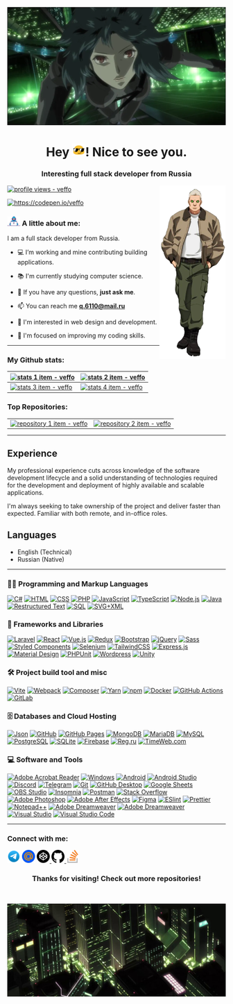 <a href="#">
    <img src="assets/images/banner.webp" alt="banner" />
</a>

<h1 align="center">
    Hey <a href="#"><img width="30" src="assets/icons/blob-sunglasses.gif" alt="blob sunglasses" /></a>! Nice to see you.
</h1>

<h3 align="center">
    Interesting full stack developer from Russia
</h3>

<a href="#">
    <img align="right" height="400" src="assets/images/sidebar.png" alt="sidebar" />
</a>

<p>
    <a href="#">
        <img src="https://komarev.com/ghpvc/?username=veffo&label=Profile%20views&color=0e75b6&style=flat" alt="profile views - veffo" />
    </a>
</p>

<p>
    <a href="https://codepen.io/veffo" target="_blank">
        <picture>
            <source
                srcset="https://img.shields.io/badge/CodePen-@veffo-6f6f6f?logo=codepen&logoColor=white&style=for-the-badge"
                media="(prefers-color-scheme: dark)"
                alt="https://codepen.io/veffo"
            />
            <source
                srcset="https://img.shields.io/badge/CodePen-@veffo-8f8f8f?logo=codepen&logoColor=white&style=for-the-badge"
                media="(prefers-color-scheme: light), (prefers-color-scheme: no-preference)"
                alt="https://codepen.io/veffo"
            />
            <img src="https://img.shields.io/badge/CodePen-@veffo-8f8f8f?logo=codepen&logoColor=white&style=for-the-badge" alt="https://codepen.io/veffo" />
        </picture>
    </a>
</p>

### <a href="#"><img width="30" src="assets/images/dev.gif" alt="developer" /></a> A little about me:

I am a full stack developer from Russia.

- 💻 I’m working and mine contributing building applications.

- 📚 I'm currently studying computer science.

- 💬 If you have any questions, **just ask me**.

- 📫 You can reach me **q.6110@mail.ru**

- 🌵 I'm interested in web design and development.

- 🎯 I'm focused on improving my coding skills.

---

### My Github stats:

<table>
    <thead>
        <tr>
            <th>
                <a href="#">
                    <picture>
                        <source
                            srcset="https://github-profile-summary-cards.vercel.app/api/cards/profile-details?username=veffo&theme=github_dark&hide_border=true"
                            media="(prefers-color-scheme: dark)"
                            alt="stats 1 item - veffo"
                        />
                        <source
                            srcset="https://github-profile-summary-cards.vercel.app/api/cards/profile-details?username=veffo&theme=github&hide_border=true"
                            media="(prefers-color-scheme: light), (prefers-color-scheme: no-preference)"
                            alt="stats 1 item - veffo"
                        />
                        <img src="https://github-profile-summary-cards.vercel.app/api/cards/profile-details?username=veffo&theme=github&hide_border=true" alt="stats 1 item - veffo" />
                    </picture>
                </a>
            </th>
            <th>
                <a href="#">
                    <picture>
                        <source
                            srcset="http://github-profile-summary-cards.vercel.app/api/cards/repos-per-language?username=veffo&theme=github_dark&hide_border=true"
                            media="(prefers-color-scheme: dark)"
                            alt="stats 2 item - veffo"
                        />
                        <source
                            srcset="http://github-profile-summary-cards.vercel.app/api/cards/repos-per-language?username=veffo&theme=github&hide_border=true"
                            media="(prefers-color-scheme: light), (prefers-color-scheme: no-preference)"
                            alt="stats 2 item - veffo"
                        />
                        <img src="http://github-profile-summary-cards.vercel.app/api/cards/repos-per-language?username=veffo&theme=github&hide_border=true" alt="stats 2 item - veffo" />
                    </picture>
                </a>
            </th>
        </tr>
    </thead>
    <tbody>
        <tr>
            <td>
                <a href="#">
                    <picture>
                        <source
                            srcset="https://github-readme-stats.vercel.app/api?username=veffo&bg_color=0D1117&title_color=0366DE&text_color=77909C&icon_color=77909C&show_icons=true&locale=en&count_private=true&include_all_commits=true&hide_border=true"
                            media="(prefers-color-scheme: dark)"
                            alt="stats 3 item - veffo"
                        />
                        <source
                            srcset="https://github-readme-stats.vercel.app/api?username=veffo&bg_color=ffffff&title_color=0366DE&text_color=586069&icon_color=586069&show_icons=true&locale=en&count_private=true&include_all_commits=true&hide_border=true"
                            media="(prefers-color-scheme: light), (prefers-color-scheme: no-preference)"
                            alt="stats 3 item - veffo"
                        />
                        <img src="https://github-readme-stats.vercel.app/api?username=veffo&bg_color=ffffff&title_color=0366DE&text_color=586069&icon_color=586069&show_icons=true&locale=en&count_private=true&include_all_commits=true&hide_border=true" alt="stats 3 item - veffo" />
                    </picture>
                </a>
            </td>
            <td>
                <a href="#">
                    <picture>
                        <source
                            srcset="https://github-readme-stats.vercel.app/api/top-langs?username=veffo&bg_color=0D1117&title_color=0366DE&show_icons=true&locale=en&layout=compact&langs_count=6&hide_border=true"
                            media="(prefers-color-scheme: dark)"
                            alt="stats 4 item - veffo"
                        />
                        <source
                            srcset="https://github-readme-stats.vercel.app/api/top-langs?username=veffo&bg_color=ffffff&title_color=0366DE&show_icons=true&locale=en&layout=compact&langs_count=6&hide_border=true"
                            media="(prefers-color-scheme: light), (prefers-color-scheme: no-preference)"
                            alt="stats 4 item - veffo"
                        />
                        <img src="https://github-readme-stats.vercel.app/api/top-langs?username=veffo&bg_color=ffffff&title_color=0366DE&show_icons=true&locale=en&layout=compact&langs_count=6&hide_border=true" alt="stats 4 item - veffo" />
                    </picture>
                </a>
            </td>
        </tr>
    </tbody>
</table>

### Top Repositories:

<table>
    <tbody>
        <tr>
            <td>
                <a href="https://github.com/veffo/veffo" target="_blank">
                    <picture>
                        <source
                            srcset="https://github-readme-stats.vercel.app/api/pin/?username=veffo&repo=veffo&bg_color=0D1117&title_color=0366DE&text_color=77909C&icon_color=77909C&locale=en&hide_border=true"
                            media="(prefers-color-scheme: dark)"
                            alt="repository 1 item - veffo"
                        />
                        <source
                            srcset="https://github-readme-stats.vercel.app/api/pin/?username=veffo&repo=veffo&bg_color=ffffff&title_color=0366DE&text_color=586069&icon_color=586069&locale=en&hide_border=true"
                            media="(prefers-color-scheme: light), (prefers-color-scheme: no-preference)"
                            alt="repository 1 item - veffo"
                        />
                        <img src="https://github-readme-stats.vercel.app/api/pin/?username=veffo&repo=veffo&bg_color=ffffff&title_color=0366DE&text_color=586069&icon_color=586069&locale=en&hide_border=true" alt="repository 1 item - veffo" />
                    </picture>
                </a>
            </td>
            <td>
                <a href="https://github.com/veffo/Unity-2D-Associative-Array-Limit" target="_blank">
                    <picture>
                        <source
                            srcset="https://github-readme-stats.vercel.app/api/pin/?username=veffo&repo=Unity-2D-Associative-Array-Limit&bg_color=0D1117&title_color=0366DE&text_color=77909C&icon_color=77909C&locale=en&hide_border=true"
                            media="(prefers-color-scheme: dark)"
                            alt="repository 2 item - veffo"
                        />
                        <source
                            srcset="https://github-readme-stats.vercel.app/api/pin/?username=veffo&repo=Unity-2D-Associative-Array-Limit&bg_color=ffffff&title_color=0366DE&text_color=586069&icon_color=586069&locale=en&hide_border=true"
                            media="(prefers-color-scheme: light), (prefers-color-scheme: no-preference)"
                            alt="repository 2 item - veffo"
                        />
                        <img src="https://github-readme-stats.vercel.app/api/pin/?username=veffo&repo=Unity-2D-Associative-Array-Limit&bg_color=ffffff&title_color=0366DE&text_color=586069&icon_color=586069&locale=en&hide_border=true" alt="repository 2 item - veffo" />
                    </picture>
                </a>
            </td>
        </tr>
    </tbody>
</table>

---

## Experience

My professional experience cuts across knowledge of the software development lifecycle and a solid understanding of technologies required for the development and deployment of highly available and scalable applications.

I'm always seeking to take ownership of the project and deliver faster than expected. Familiar with both remote, and in-office roles.

## Languages
- English (Technical)
- Russian (Native)

---

### :woman_technologist: Programming and Markup Languages

<p>
    <a href="#"><img alt="C#" src="https://custom-icon-badges.demolab.com/badge/C%23-68217a.svg?logo=cs2&logoColor=ffffff" /></a>
    <a href="#"><img alt="HTML" src="https://img.shields.io/badge/HTML-e34f26.svg?logo=html5&logoColor=ffffff" /></a>
    <a href="#"><img alt="CSS" src="https://img.shields.io/badge/CSS-1572b6.svg?logo=css3&logoColor=ffffff" /></a>
    <a href="#"><img alt="PHP" src="https://img.shields.io/badge/PHP-777bb4.svg?logo=php&logoColor=ffffff" /></a>
    <a href="#"><img alt="JavaScript" src="https://img.shields.io/badge/JavaScript-f7df1e.svg?logo=javascript&logoColor=000000" /></a>
    <a href="#"><img alt="TypeScript" src="https://img.shields.io/badge/TypeScript-007acc.svg?logo=typescript&logoColor=ffffff" /></a>
    <a href="#"><img alt="Node.js" src="https://img.shields.io/badge/Node.js-43853d.svg?logo=node.js&logoColor=ffffff" /></a>
    <a href="#"><img alt="Java" src="https://custom-icon-badges.demolab.com/badge/Java-007396.svg?logo=java&logoColor=ffffff" /></a>
    <a href="#"><img alt="Restructured Text" src="https://img.shields.io/badge/Restructured Text-3a4148.svg?logo=readthedocs&logoColor=ffffff" /></a>
    <a href="#"><img alt="SQL" src="https://custom-icon-badges.demolab.com/badge/SQL-025e8c.svg?logo=database&logoColor=ffffff" /></a>
    <a href="#"><img alt="SVG+XML" src="https://img.shields.io/badge/SVG%2BXML-e0982c.svg?logo=svg&logoColor=ffffff" /></a>
</p>

### 🧰 Frameworks and Libraries

<p>
    <a href="#"><img alt="Laravel" src="https://img.shields.io/badge/-Laravel-f23529.svg?logo=Laravel&logoColor=ffffff" /></a>
    <a href="#"><img alt="React" src="https://img.shields.io/badge/-React-45b8d8.svg?logo=react&logoColor=ffffff" /></a>
    <a href="#"><img alt="Vue.js" src="https://img.shields.io/badge/Vue.js-4fc08d.svg?logo=vuedotjs&logoColor=ffffff" /></a>
    <a href="#"><img alt="Redux" src="https://img.shields.io/badge/-Redux-764abc.svg?logo=redux&logoColor=ffffff" /></a>
    <a href="#"><img alt="Bootstrap" src="https://img.shields.io/badge/Bootstrap-7952b3.svg?logo=bootstrap&logoColor=ffffff" /></a>
    <a href="#"><img alt="jQuery" src="https://img.shields.io/badge/jQuery-0769ad.svg?logo=jquery&logoColor=ffffff" /></a>
    <a href="#"><img alt="Sass" src="https://img.shields.io/badge/-Sass-cc6699.svg?logo=sass&logoColor=ffffff" /></a>
    <a href="#"><img alt="Styled Components" src="https://img.shields.io/badge/-Styled_Components-db7092.svg?logo=styled-components&logoColor=ffffff" /></a>
    <a href="#"><img alt="Selenium" src="https://img.shields.io/static/v1?label=&message=Selenium&color=43b02a.svg&logo=selenium&logoColor=ffffff" /></a>
    <a href="#"><img alt="TailwindCSS" src="https://img.shields.io/badge/-Tailwind%20CSS-37a59f.svg?logo=tailwind-css&logoColor=ffffff" /></a>
    <a href="#"><img alt="Express.js" src="https://img.shields.io/badge/Express.js-404d59.svg?logo=express&logoColor=ffffff" /></a>
    <a href="#"><img alt="Material Design" src="https://img.shields.io/badge/Material%20Design-0081cb.svg?logo=material-design&logoColor=ffffff" /></a>
    <a href="#"><img alt="PHPUnit" src="https://custom-icon-badges.demolab.com/badge/PHPUnit-366488.svg?logo=test-tube&logoColor=ffffff" /></a>
    <a href="#"><img alt="Wordpress" src="https://img.shields.io/badge/Wordpress-444444.svg?logo=wordpress&logoColor=ffffff" /></a>
    <a href="#"><img alt="Unity" src="https://img.shields.io/badge/Unity-070707.svg?logo=unity&logoColor=ffffff" /></a>
</p>

### 🛠️ Project build tool and misc

<p>
    <a href="#"><img alt="Vite" src="https://img.shields.io/badge/-Vite-5f66eb.svg?logo=vite&logoColor=ffffff" /></a>
    <a href="#"><img alt="Webpack" src="https://img.shields.io/badge/-Webpack-2b3a42.svg?logo=webpack&logoColor=ffffff" /></a>
    <a href="#"><img alt="Composer" src="https://img.shields.io/badge/Composer-885630.svg?logo=composer&logoColor=ffffff" /></a>
    <a href="#"><img alt="Yarn" src="https://img.shields.io/badge/Yarn-2c8ebb.svg?logo=yarn&logoColor=ffffff" /></a>
    <a href="#"><img alt="npm" src="https://img.shields.io/badge/-NPM-cb3837.svg?logo=npm&logoColor=ffffff" /></a>
    <a href="#"><img alt="Docker" src="https://img.shields.io/badge/-Docker-46a2f1.svg?logo=docker&logoColor=ffffff" /></a>
    <a href="#"><img alt="GitHub Actions" src="https://img.shields.io/badge/-Github_Actions-2088ff.svg?logo=github-actions&logoColor=ffffff" /></a>
    <a href="#"><img alt="GitLab" src="https://img.shields.io/badge/-GitLab-fca121.svg?logo=gitlab" /></a>
</p>

### 🗄️ Databases and Cloud Hosting

<p>
    <a href="#"><img alt="Json" src="https://img.shields.io/badge/json-5e5c5c.svg?logo=json&logoColor=ffffff" /></a>
    <a href="#"><img alt="GitHub" src="https://img.shields.io/badge/-GitHub-181717.svg?logo=github" /></a>
    <a href="#"><img alt="GitHub Pages" src="https://img.shields.io/badge/GitHub%20Pages-327fc7.svg?logo=github&logoColor=ffffff" /></a>
    <a href="#"><img alt="MongoDB" src ="https://img.shields.io/badge/MongoDB-4ea94b.svg?logo=mongodb&logoColor=ffffff" /></a>
    <a href="#"><img alt="MariaDB" src ="https://img.shields.io/badge/MariaDB-003545.svg?logo=mariadb&logoColor=ffffff" /></a>
    <a href="#"><img alt="MySQL" src="https://img.shields.io/badge/MySQL-4479a1.svg?logo=mysql&logoColor=ffffff" /></a>
    <a href="#"><img alt="PostgreSQL" src ="https://img.shields.io/badge/PostgreSQL-316192.svg?logo=postgresql&logoColor=ffffff" /></a>
    <a href="#"><img alt="SQLite" src ="https://img.shields.io/badge/SQLite-07405e.svg?logo=sqlite&logoColor=ffffff" /></a>
    <a href="#"><img alt="Firebase" src ="https://img.shields.io/badge/Firebase-039be5.svg?logo=Firebase&logoColor=ffffff" /></a>
    <a href="#"><img alt="Reg.ru" src="https://custom-icon-badges.demolab.com/badge/Reg.ru-0668c0.svg?logo=google-cloud&logoColor=ffffff" /></a>
    <a href="#"><img alt="TimeWeb.com" src="https://custom-icon-badges.demolab.com/badge/TimeWeb.com-4e749e.svg?logo=google-cloud&logoColor=ffffff" /></a>
</p>

### 💻 Software and Tools

<p>
    <a href="#"><img alt="Adobe Acrobat Reader" src="https://custom-icon-badges.demolab.com/badge/Adobe%20Acrobat%20Reader-ff0000.svg?logo=adobe-acrobat-reader&logoColor=ffffff" /></a>
    <a href="#"><img alt="Windows" src="https://custom-icon-badges.demolab.com/badge/Windows-0078d6.svg?logo=windows11&logoColor=ffffff" /></a>
    <a href="#"><img alt="Android" src="https://img.shields.io/badge/Android-3ddc84.svg?logo=android&logoColor=ffffff" /></a>
    <a href="#"><img alt="Android Studio" src="https://img.shields.io/badge/Android%20Studio-008678.svg?logo=android-studio&logoColor=ffffff" /></a>
    <a href="#"><img alt="Discord" src="https://img.shields.io/badge/-Discord-5865f2.svg?logo=discord&logoColor=ffffff" /></a>
    <a href="#"><img alt="Telegram" src="https://img.shields.io/badge/Telegram-2ca5e0.svg?logo=telegram&logoColor=ffffff" /></a>
    <a href="#"><img alt="Git" src="https://img.shields.io/badge/Git-f05033.svg?logo=git&logoColor=ffffff" /></a>
    <a href="#"><img alt="GitHub Desktop" src="https://img.shields.io/badge/GitHub%20Desktop-8034a9.svg?logo=github&logoColor=ffffff" /></a>
    <a href="#"><img alt="Google Sheets" src="https://img.shields.io/badge/Google%20Sheets-34a853.svg?logo=google%20sheets&logoColor=ffffff" /></a>
    <a href="#"><img alt="OBS Studio" src="https://img.shields.io/badge/-OBS%20Studio-302e31.svg?logo=obs-studio&logoColor=ffffff" /></a>
    <a href="#"><img alt="Insomnia" src="https://img.shields.io/badge/-Insomnia-5849be.svg?logo=insomnia&logoColor=ffffff" /></a>
    <a href="#"><img alt="Postman" src="https://img.shields.io/badge/Postman-ff6c37.svg?logo=postman&logoColor=ffffff" /></a>
    <a href="#"><img alt="Stack Overflow" src="https://img.shields.io/badge/-Stack%20Overflow-fe7a16.svg?logo=stack-overflow&logoColor=ffffff" /></a>
    <a href="#"><img alt="Adobe Photoshop" src="https://custom-icon-badges.demolab.com/badge/Adobe%20Photoshop-2ea3f7.svg?logo=adobe-photoshop&logoColor=ffffff" /></a>
    <a href="#"><img alt="Adobe After Effects" src="https://custom-icon-badges.demolab.com/badge/Adobe%20After%20Effects-cb8cf7.svg?logo=adobe-after-effects&logoColor=ffffff" /></a>
    <a href="#"><img alt="Figma" src="https://img.shields.io/badge/Figma-f24e1e.svg?logo=figma&logoColor=ffffff" /></a>
    <a href="#"><img alt="ESlint" src="https://img.shields.io/badge/-ESLint-513abd.svg?logo=eslint" /></a>
    <a href="#"><img alt="Prettier" src="https://img.shields.io/badge/-Prettier-eeb647.svg?logo=prettier&logoColor=ffffff" /></a>
    <a href="#"><img alt="Notepad++" src="https://img.shields.io/badge/Notepad++-90e59a.svg?logo=notepad%2b%2b&logoColor=000000" /></a>
    <a href="#"><img alt="Adobe Dreamweaver" src="https://custom-icon-badges.demolab.com/badge/Adobe%20Acrobat%20Reader-98ef03.svg?logo=adobe-dreamweaver&logoColor=ffffff" /></a>
    <a href="#"><img alt="Adobe Dreamweaver" src="https://custom-icon-badges.demolab.com/badge/Adobe%20Dreamweaver-98ef03.svg?logo=adobe-dreamweaver&logoColor=ffffff" /></a>
    <a href="#"><img alt="Visual Studio" src="https://custom-icon-badges.demolab.com/badge/Visual%20Studio-5c2d91.svg?logo=visual-studio&logoColor=ffffff" /></a>
    <a href="#"><img alt="Visual Studio Code" src="https://custom-icon-badges.demolab.com/badge/Visual%20Studio%20Code-0078d7.svg?logo=vsc&logoColor=ffffff" /></a>
</p>

---
<!--
### Organisations I am part of:

<p>
    <a href="#"><img width="50" height="50" src="assets/icons/organisations/EddieHub.png" /></a>
    <a href="#"><img width="50" height="50" src="assets/icons/organisations/Zero_To_Mastery.png" /></a>
    <a href="#"><img width="50" height="50" src="assets/icons/organisations/Coding_Contributors_Lair.png" /></a>
    <a href="#"><img width="50" height="50" src="assets/icons/organisations/Roques_Beach.jpeg" /></a>
</p>

---
-->

### Connect with me:

<p>
    <a href="https://t.me/veffo1" target="_blank"><img width="30" height="30" src="assets/icons/telegram.svg" alt="https://t.me/veffo1" /></a>
    <a href="mailto:q.6110@mail.ru"><img width="30" height="30" src="assets/icons/mail.ru.svg" alt="q.6110@mail.ru" /></a>
    <a href="https://codepen.io/veffo" target="_blank">
        <picture>
            <source
                srcset="assets/icons/codepen-dark.svg"
                media="(prefers-color-scheme: dark)"
                alt="https://codepen.io/veffo"
            />
            <source
                srcset="assets/icons/codepen-light.svg"
                media="(prefers-color-scheme: light), (prefers-color-scheme: no-preference)"
                alt="https://codepen.io/veffo"
            />
            <img width="30" height="30" src="assets/icons/codepen-light.svg" alt="https://codepen.io/veffo" />
        </picture>
    </a>
    <a href="https://github.com/veffo" target="_blank">
        <picture>
            <source
                srcset="assets/icons/github-dark.svg"
                media="(prefers-color-scheme: dark)"
                alt="https://github.com/veffo"
            />
            <source
                srcset="assets/icons/github-light.svg"
                media="(prefers-color-scheme: light), (prefers-color-scheme: no-preference)"
                alt="https://github.com/veffo"
            />
            <img width="30" height="30" src="assets/icons/github-light.svg" alt="https://github.com/veffo" />
        </picture>
    </a>
    <a href="https://stackoverflow.com/users/29074285/veffo" target="_blank"><img width="30" height="30" src="assets/icons/stackoverflow.svg" alt="https://stackoverflow.com/users/29074285/veffo" /></a>
</p>

<h3 align="center">
    Thanks for visiting! Check out more repositories!
</h3>

<br />

<p>
    <a href="#">
        <img src="assets/images/footer.jpg" alt="footer" />
    </a>
</p>
